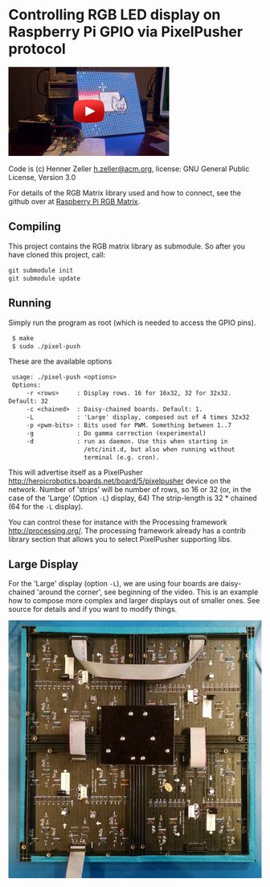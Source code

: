 Controlling RGB LED display on Raspberry Pi GPIO via PixelPusher protocol
=========================================================================

[![Example video][vid]](http://youtu.be/ZglGuMaKvpY)


Code is (c) Henner Zeller <h.zeller@acm.org>,
license: GNU General Public License, Version 3.0

For details of the RGB Matrix library used and how to connect,
see the github over at [Raspberry Pi RGB Matrix][rgb-matrix-lib].

Compiling
---------
This project contains the RGB matrix library as submodule. So after you have
cloned this project, call:

    git submodule init
    git submodule update
	
Running
-------
Simply run the program as root (which is needed to access the GPIO pins).

     $ make
     $ sudo ./pixel-push

These are the available options

     usage: ./pixel-push <options>
     Options:
         -r <rows>     : Display rows. 16 for 16x32, 32 for 32x32. Default: 32
         -c <chained>  : Daisy-chained boards. Default: 1.
         -L            : 'Large' display, composed out of 4 times 32x32
         -p <pwm-bits> : Bits used for PWM. Something between 1..7
         -g            : Do gamma correction (experimental)
         -d            : run as daemon. Use this when starting in
                         /etc/init.d, but also when running without
                         terminal (e.g. cron).

This will advertise itself as a
PixelPusher <http://heroicrobotics.boards.net/board/5/pixelpusher> device
on the network. Number of 'strips' will be number of rows, so 16 or 32
(or, in the case of the 'Large' (Option `-L`) display, 64)
The strip-length is 32 * chained (64 for the `-L` display).

You can control these for instance with the Processing framework
<http://processing.org/>. The processing framework already has a contrib
library section that allows you to select PixelPusher supporting libs.

Large Display
-------------
For the 'Large' display (option `-L`), we are using four boards are
daisy-chained 'around the corner', see beginning of the video. This is an
example how to compose more complex and larger displays out of smaller ones.
See source for details and if you want to modify things.

![Chaining multiple displays][matrix64]

[rgb-matrix-lib]: https://github.com/hzeller/rpi-rgb-led-matrix
[matrix64]: ./img/chained-64x64.jpg
[vid]: ./img/pp-vid.jpg
